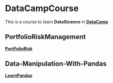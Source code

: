 # DataCampCourse

This is a course to learn **DataSicence** in [**DataCamp**](https://app.datacamp.com/)

## PortfolioRiskManagement

[**PortFolioRisk**](portfolio_risk_management.ipynb)

## Data-Manipulation-With-Pandas

[**LearnPandas**](data-manipulation-with-pandas.ipynb)

